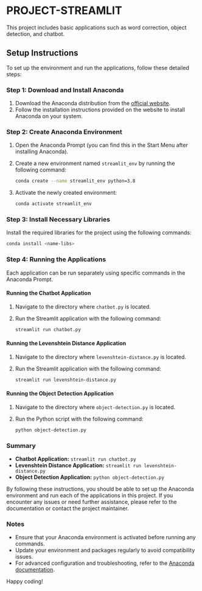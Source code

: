 # PROJECT-STREAMLIT

This project includes basic applications such as word correction, object detection, and chatbot.

## Setup Instructions

To set up the environment and run the applications, follow these detailed steps:

### Step 1: Download and Install Anaconda

1. Download the Anaconda distribution from the [official website](https://www.anaconda.com/products/distribution).
2. Follow the installation instructions provided on the website to install Anaconda on your system.

### Step 2: Create Anaconda Environment

1. Open the Anaconda Prompt (you can find this in the Start Menu after installing Anaconda).
2. Create a new environment named `streamlit_env` by running the following command:

    ```bash
    conda create --name streamlit_env python=3.8
    ```

3. Activate the newly created environment:

    ```bash
    conda activate streamlit_env
    ```

### Step 3: Install Necessary Libraries

Install the required libraries for the project using the following commands:

```bash
conda install <name-libs>
```

### Step 4: Running the Applications

Each application can be run separately using specific commands in the Anaconda Prompt.

#### Running the Chatbot Application

1. Navigate to the directory where `chatbot.py` is located.
2. Run the Streamlit application with the following command:

    ```bash
    streamlit run chatbot.py
    ```

#### Running the Levenshtein Distance Application

1. Navigate to the directory where `levenshtein-distance.py` is located.
2. Run the Streamlit application with the following command:

    ```bash
    streamlit run levenshtein-distance.py
    ```

#### Running the Object Detection Application

1. Navigate to the directory where `object-detection.py` is located.
2. Run the Python script with the following command:

    ```bash
    python object-detection.py
    ```

### Summary

- **Chatbot Application:** `streamlit run chatbot.py`
- **Levenshtein Distance Application:** `streamlit run levenshtein-distance.py`
- **Object Detection Application:** `python object-detection.py`

By following these instructions, you should be able to set up the Anaconda environment and run each of the applications in this project. If you encounter any issues or need further assistance, please refer to the documentation or contact the project maintainer.

### Notes

- Ensure that your Anaconda environment is activated before running any commands.
- Update your environment and packages regularly to avoid compatibility issues.
- For advanced configuration and troubleshooting, refer to the [Anaconda documentation](https://docs.anaconda.com/).

Happy coding!
